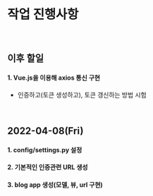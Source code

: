# 작업 진행사항
<br/>

## 이후 할일
#### 1. Vue.js을 이용해 axios 통신 구현
* 인증하고(토큰 생성하고), 토큰 갱신하는 방법 시험
<br/>

## 2022-04-08(Fri)
#### 1. config/settings.py 설정
#### 2. 기본적인 인증관련 URL 생성
#### 3. blog app 생성(모델, 뷰, url 구현)
